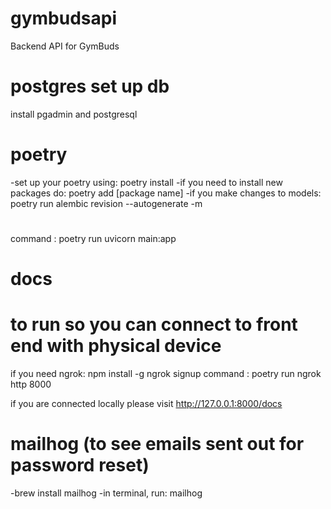 # gymbudsapi

Backend API for GymBuds

# postgres set up db
install pgadmin and postgresql

# poetry

-set up your poetry using: poetry install
-if you need to install new packages do: poetry add [package name]
-if you make changes to models: poetry run alembic revision --autogenerate -m

#

command : poetry run uvicorn main:app

# docs

# to run so you can connect to front end with physical device

if you need ngrok:
npm install -g ngrok
signup
command : poetry run ngrok http 8000

if you are connected locally please visit
http://127.0.0.1:8000/docs

# mailhog (to see emails sent out for password reset)
-brew install mailhog
-in terminal, run: mailhog